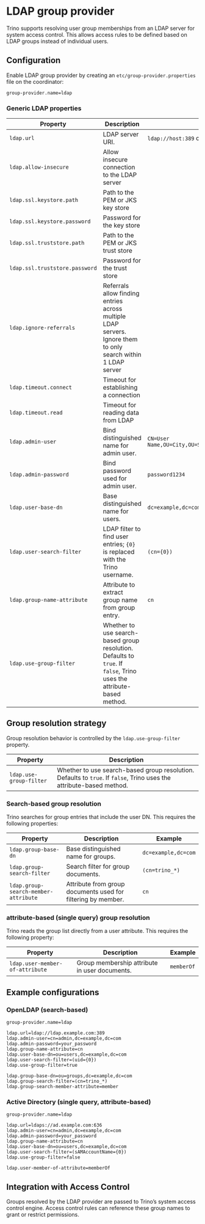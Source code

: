# LDAP group provider

Trino supports resolving user group memberships from an LDAP server for system access control. This allows access rules to be defined based on LDAP groups instead of individual users.

## Configuration

Enable LDAP group provider by creating an `etc/group-provider.properties` file on the coordinator:
```properties
group-provider.name=ldap
```

### Generic LDAP properties

| Property                       | Description                                                                                                            | Example                                                  |
|--------------------------------|------------------------------------------------------------------------------------------------------------------------|----------------------------------------------------------|
| `ldap.url`                     | LDAP server URI.                                                                                                       | `ldap://host:389` or `ldaps://host:636`)                 |
| `ldap.allow-insecure`          | Allow insecure connection to the LDAP server                                                                           |                                                          |
| `ldap.ssl.keystore.path`       | Path to the PEM or JKS key store                                                                                       |                                                          |
| `ldap.ssl.keystore.password`   | Password for the key store                                                                                             |                                                          |
| `ldap.ssl.truststore.path`     | Path to the PEM or JKS trust store                                                                                     |                                                          |
| `ldap.ssl.truststore.password` | Password for the trust store                                                                                           |                                                          |
| `ldap.ignore-referrals`        | Referrals allow finding entries across multiple LDAP servers. Ignore them to only search within 1 LDAP server          |                                                          |
| `ldap.timeout.connect`         | Timeout for establishing a connection                                                                                  |                                                          |
| `ldap.timeout.read`            | Timeout for reading data from LDAP                                                                                     |                                                          |
| `ldap.admin-user`              | Bind distinguished name for admin user.                                                                                | `CN=User Name,OU=City,OU=State,DC=domain,DC=domain_root` |
| `ldap.admin-password`          | Bind password used for admin user.                                                                                     | `password1234`                                           |
| `ldap.user-base-dn`            | Base distinguished name for users.                                                                                     | `dc=example,dc=com`                                      |
| `ldap.user-search-filter`      | LDAP filter to find user entries; `{0}` is replaced with the Trino username.                                           | `(cn={0})`                                               |
| `ldap.group-name-attribute`    | Attribute to extract group name from group entry.                                                                      | `cn`                                                     |
| `ldap.use-group-filter`        | Whether to use search-based group resolution. Defaults to `true`. If `false`, Trino uses the attribute-based method.   |                                                          |

## Group resolution strategy

Group resolution behavior is controlled by the `ldap.use-group-filter` property.

| Property                 | Description                                                                                                          |
|--------------------------|----------------------------------------------------------------------------------------------------------------------|
| `ldap.use-group-filter`  | Whether to use search-based group resolution. Defaults to `true`. If `false`, Trino uses the attribute-based method. |

### Search-based group resolution

Trino searches for group entries that include the user DN. This requires the following properties:

| Property                             | Description                                                  | Example             |
|--------------------------------------|--------------------------------------------------------------|---------------------|
| `ldap.group-base-dn`                 | Base distinguished name for groups.                          | `dc=example,dc=com` |
| `ldap.group-search-filter`           | Search filter for group documents.                           | `(cn=trino_*)`      |
| `ldap.group-search-member-attribute` | Attribute from group documents used for filtering by member. | `cn`                |

### attribute-based (single query) group resolution

Trino reads the group list directly from a user attribute. This requires the following property:

| Property                         | Description                                   | Example    |
|----------------------------------|-----------------------------------------------|------------|
| `ldap.user-member-of-attribute`  | Group membership attribute in user documents. | `memberOf` |
 
## Example configurations

### OpenLDAP (search-based)

```properties
group-provider.name=ldap

ldap.url=ldap://ldap.example.com:389
ldap.admin-user=cn=admin,dc=example,dc=com
ldap.admin-password=your_password
ldap.group-name-attribute=cn
ldap.user-base-dn=ou=users,dc=example,dc=com
ldap.user-search-filter=(uid={0})
ldap.use-group-filter=true

ldap.group-base-dn=ou=groups,dc=example,dc=com
ldap.group-search-filter=(cn=trino_*)
ldap.group-search-member-attribute=member
```

### Active Directory (single query, attribute-based)

```properties
group-provider.name=ldap

ldap.url=ldaps://ad.example.com:636
ldap.admin-user=cn=admin,dc=example,dc=com
ldap.admin-password=your_password
ldap.group-name-attribute=cn
ldap.user-base-dn=ou=users,dc=example,dc=com
ldap.user-search-filter=(sAMAccountName={0})
ldap.use-group-filter=false

ldap.user-member-of-attribute=memberOf
```

## Integration with Access Control

Groups resolved by the LDAP provider are passed to Trino’s system access control engine. Access control rules can reference these group names to grant or restrict permissions.
